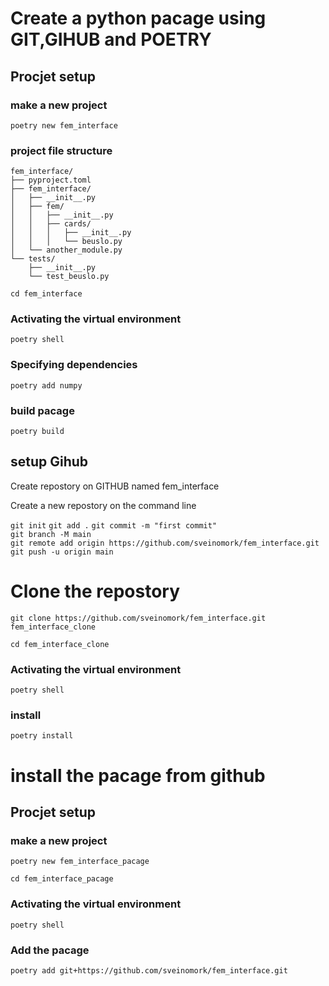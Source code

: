 # Create a python pacage using GIT,GIHUB and POETRY

## Procjet setup
### make a new project
`poetry new fem_interface`

### project file structure
```plaintext
fem_interface/
├── pyproject.toml
├── fem_interface/
│   ├── __init__.py
│   ├── fem/
│   │   ├── __init__.py
│   │   ├── cards/
│   │   │   ├── __init__.py
│   │   │   └── beuslo.py
│   └── another_module.py
└── tests/
    ├── __init__.py
    └── test_beuslo.py
```

`cd fem_interface`

### Activating the virtual environment

`poetry shell`


### Specifying dependencies

`poetry add numpy`


### build  pacage 

`poetry build`

## setup Gihub
Create repostory on GITHUB named fem_interface

Create a new repostory on the command line

`git init`
`git add .`
`git commit -m "first commit" ` <br>
`git branch -M main`<br>
`git remote add origin https://github.com/sveinomork/fem_interface.git` <br>
`git push -u origin main`

# Clone the repostory
`git clone https://github.com/sveinomork/fem_interface.git fem_interface_clone`

`cd fem_interface_clone`



### Activating the virtual environment

`poetry shell`

### install 
`poetry install`


# install the pacage from github

## Procjet setup
### make a new project
`poetry new fem_interface_pacage`

`cd fem_interface_pacage`

### Activating the virtual environment

`poetry shell`


### Add the pacage

`poetry add git+https://github.com/sveinomork/fem_interface.git`
















